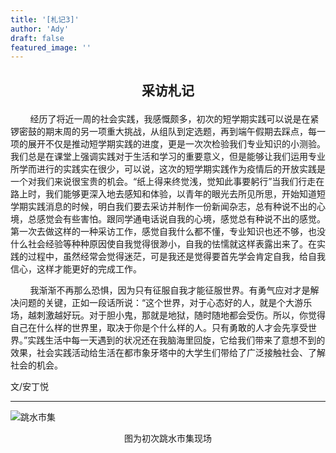 ```yaml
---
title: '[札记3]'
author: 'Ady'
draft: false
featured_image: ''
---
```



## <p style="text-align:center">采访札记</p>

&nbsp;&nbsp;&nbsp;&nbsp;&nbsp;&nbsp;&nbsp;&nbsp;经历了将近一周的社会实践，我感慨颇多，初次的短学期实践可以说是在紧锣密鼓的期末周的另一项重大挑战，从组队到定选题，再到端午假期去踩点，每一项的展开不仅是推动短学期实践的进度，更是一次次检验我们专业知识的小测验。我们总是在课堂上强调实践对于生活和学习的重要意义，但是能够让我们运用专业所学而进行的实践实在很少，可以说，这次的短学期实践作为疫情后的开放实践是一个对我们来说很宝贵的机会。“纸上得来终觉浅，觉知此事要躬行”当我们行走在路上时，我们能够更深入地去感知和体验，以青年的眼光去所见所思，开始知道短学期实践消息的时候，明白我们要去采访并制作一份新闻杂志，总有种说不出的心境，总感觉会有些害怕。跟同学通电话说自我的心境，感觉总有种说不出的感觉。第一次去做这样的一种采访工作，感觉自我什么都不懂，专业知识也还不够，也没什么社会经验等种种原因使自我觉得很渺小，自我的怯懦就这样表露出来了。在实践的过程中，虽然经常会觉得迷茫，可是我还是觉得要首先学会肯定自我，给自我信心，这样才能更好的完成工作。

&nbsp;&nbsp;&nbsp;&nbsp;&nbsp;&nbsp;&nbsp;&nbsp;我渐渐不再那么恐惧，因为只有征服自我才能征服世界。有勇气应对才是解决问题的关键，正如一段话所说：“这个世界，对于心态好的人，就是个大游乐场，越刺激越好玩。对于胆小鬼，那就是地狱，随时随地都会受伤。所以，你觉得自己在什么样的世界里，取决于你是个什么样的人。只有勇敢的人才会先享受世界。”实践生活中每一天遇到的状况还在我脑海里回旋，它给我们带来了意想不到的效果，社会实践活动给生活在都市象牙塔中的大学生们带给了广泛接触社会、了解社会的机会。

文/安丁悦

---

![跳水市集](/images/2023070110072614.jpg)
<p style="text-align:center">图为初次跳水市集现场</p>
